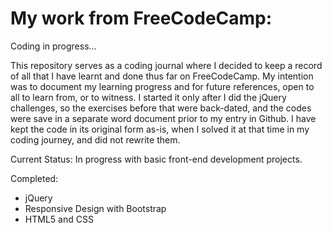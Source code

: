 # My work from FreeCodeCamp:
Coding in progress...

This repository serves as a coding journal where I decided to keep a record of all that I have learnt and done thus far on FreeCodeCamp. My intention was to document my learning progress and for future references, open to all to learn from, or to witness.
I started it only after I did the jQuery challenges, so the exercises before that were back-dated, and the codes were save in a separate word document prior to my entry in Github. I have kept the code in its original form as-is, when I solved it at that time in my coding journey, and did not rewrite them. 

Current Status:
In progress with basic front-end development projects.

Completed:
- jQuery 
- Responsive Design with Bootstrap
- HTML5 and CSS
